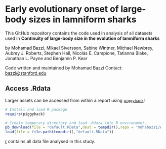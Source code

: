 
<!-- README.md is generated from README.Rmd. -->

# Early evolutionary onset of large-body sizes in lamniform sharks

<!-- badges: start -->
<!-- badges: end -->

This GitHub repository contains the code used in analysis of all
datasets used in **Continuity of large-body size in the evolution of
lamniform sharks**

by Mohamad Bazzi, Mikael Siversson, Sabine Wintner, Michael Newbrey,
Aubrey J. Roberts, Stephen Hall, Nicolás E. Campione, Tatianna Blake,
Jonathan L. Payne and Benjamin P. Kear

Code written and maintained by Mohamad Bazzi Contact:
<bazzi@stanford.edu>

## Access .Rdata

Larger assets can be accessed from within a report using
[`piggyback`](https://github.com/ropensci/piggyback)!

``` r
# Install and load R package
require(piggyback)

# Create temporary directory and load .Rdata into R environment,
pb_download(file = "default.RData",dest = tempdir(),repo = "mohabazzi/AptianShark",tag = "v.01")
load(file = file.path(tempdir(),"default.RData"))
```

[r](/data) contains all data file analysed in this study.
